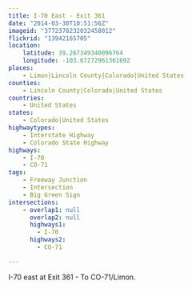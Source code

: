 ```yaml
---
title: I-70 East - Exit 361
date: "2014-03-30T10:51:56Z"
imageid: "3772378232032458012"
flickrid: "13942165705"
location:
    latitude: 39.267349340096764
    longitude: -103.67272961361692
places:
    - Limon|Lincoln County|Colorado|United States
counties:
    - Lincoln County|Colorado|United States
countries:
    - United States
states:
    - Colorado|United States
highwaytypes:
    - Interstate Highway
    - Colorado State Highway
highways:
    - I-70
    - CO-71
tags:
    - Freeway Junction
    - Intersection
    - Big Green Sign
intersections:
    - overlap1: null
      overlap2: null
      highways1:
        - I-70
      highways2:
        - CO-71

---
```

I-70 east at Exit 361 - To CO-71/Limon.